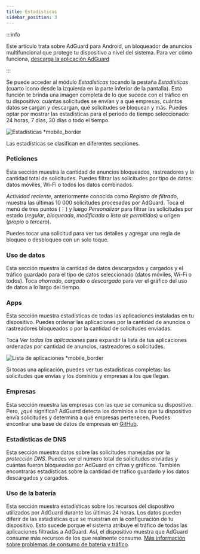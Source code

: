 ```yaml
---
title: Estadísticas
sidebar_position: 3
---
```


:::info

Este artículo trata sobre AdGuard para Android, un bloqueador de anuncios multifuncional que protege tu dispositivo a nivel del sistema. Para ver cómo funciona, [descarga la aplicación AdGuard](https://agrd.io/download-kb-adblock)

:::

Se puede acceder al módulo _Estadísticas_ tocando la pestaña _Estadísticas_ (cuarto icono desde la izquierda en la parte inferior de la pantalla). Esta función te brinda una imagen completa de lo que sucede con el tráfico en tu dispositivo: cuántas solicitudes se envían y a qué empresas, cuántos datos se cargan y descargan, qué solicitudes se bloquean y más. Puedes optar por mostrar las estadísticas para el período de tiempo seleccionado: 24 horas, 7 días, 30 días o todo el tiempo.

![Estadísticas \*mobile\_border](https://cdn.adtidy.org/blog/new/czy5rStatistics.jpeg?mw=1360)

Las estadísticas se clasifican en diferentes secciones.

### Peticiones

Esta sección muestra la cantidad de anuncios bloqueados, rastreadores y la cantidad total de solicitudes. Puedes filtrar las solicitudes por tipo de datos: datos móviles, Wi-Fi o todos los datos combinados.

_Actividad reciente_, anteriormente conocida como _Registro de filtrado_, muestra las últimas 10 000 solicitudes procesadas por AdGuard. Toca el menú de tres puntos (⋮) y luego _Personalizar_ para filtrar las solicitudes por estado (_regular_, _bloqueada_, _modificada_ o _lista de permitidos_) u origen (_propio_ o _tercero_).

Puedes tocar una solicitud para ver tus detalles y agregar una regla de bloqueo o desbloqueo con un solo toque.

### Uso de datos

Esta sección muestra la cantidad de datos descargados y cargados y el tráfico guardado para el tipo de datos seleccionado (datos móviles, Wi-Fi o todos). Toca _ahorrado_, _cargado_ o _descargado_ para ver el gráfico del uso de datos a lo largo del tiempo.

### Apps

Esta sección muestra estadísticas de todas las aplicaciones instaladas en tu dispositivo. Puedes ordenar las aplicaciones por la cantidad de anuncios o rastreadores bloqueados o por la cantidad de solicitudes enviadas.

Toca _Ver todas las aplicaciones_ para expandir la lista de tus aplicaciones ordenadas por cantidad de anuncios, rastreadores o solicitudes.

![Lista de aplicaciones \*mobile\_border](https://cdn.adtidy.org/blog/new/toq0mkScreenshot_20230627-235219_AdGuard.jpg)

Si tocas una aplicación, puedes ver tus estadísticas completas: las solicitudes que envías y los dominios y empresas a los que llegan.

### Empresas

Esta sección muestra las empresas con las que se comunica su dispositivo. Pero, ¿qué significa? AdGuard detecta los dominios a los que tu dispositivo envía solicitudes y determina a qué empresas pertenecen. Puedes encontrar una base de datos de empresas en [GitHub](https://github.com/AdguardTeam/companiesdb).

### Estadísticas de DNS

Esta sección muestra datos sobre las solicitudes manejadas por la _protección DNS_. Puedes ver el número total de solicitudes enviadas y cuántas fueron bloqueadas por AdGuard en cifras y gráficos. También encontrarás estadísticas sobre la cantidad de tráfico guardado y los datos descargados y cargados.

### Uso de la batería

Esta sección muestra estadísticas sobre los recursos del dispositivo utilizados por AdGuard durante las últimas 24 horas. Los datos pueden diferir de las estadísticas que se muestran en la configuración de tu dispositivo. Esto sucede porque el sistema atribuye el tráfico de todas las aplicaciones filtradas a AdGuard. Así, el dispositivo muestra que AdGuard consume más recursos de los que realmente consume. [Más información sobre problemas de consumo de batería y tráfico](/adguard-for-android/solving-problems/battery/).
